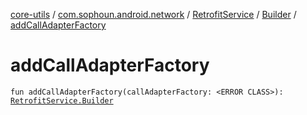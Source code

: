 [core-utils](../../../index.md) / [com.sophoun.android.network](../../index.md) / [RetrofitService](../index.md) / [Builder](index.md) / [addCallAdapterFactory](./add-call-adapter-factory.md)

# addCallAdapterFactory

`fun addCallAdapterFactory(callAdapterFactory: <ERROR CLASS>): `[`RetrofitService.Builder`](index.md)